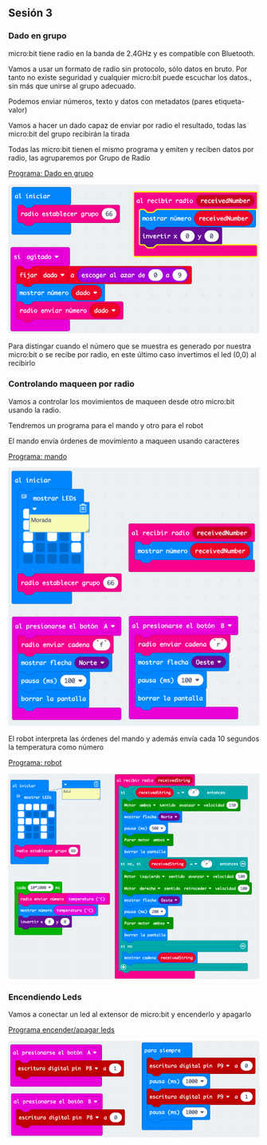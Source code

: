 ## Sesión 3

### Dado en grupo

micro:bit tiene radio en la banda de 2.4GHz y es compatible con Bluetooth.

Vamos a usar un formato de radio sin protocolo, sólo datos en bruto. Por tanto no existe seguridad y cualquier micro:bit puede escuchar los datos., sin más que unirse al grupo adecuado.

Podemos enviar números, texto y datos con metadatos (pares etiqueta-valor)

Vamos a hacer un dado capaz de enviar por radio el resultado, todas las micro:bit del grupo recibirán la tirada

Todas las micro:bit tienen el mismo programa y emiten y reciben datos por radio, las agruparemos por Grupo de Radio

[Programa: Dado en grupo](https://makecode.microbit.org/S71311-82136-31460-48895)

![](./images/programa-dado-radio-grupo.png)

Para distingar cuando el número que se muestra es generado por nuestra micro:bit o se recibe por radio, en este último caso invertimos el led (0,0) al recibirlo

### Controlando maqueen por radio

Vamos a controlar los movimientos de maqueen desde otro micro:bit usando la radio.

Tendremos un programa para el mando y otro para el robot

El mando envía órdenes de movimiento a maqueen usando caracteres

[Programa: mando](https://makecode.microbit.org/S27016-73784-00051-43236)

![](./images/programa-mando-maqueen-radio.png)

El robot interpreta las órdenes del mando y además envía cada 10 segundos la temperatura como número

[Programa: robot](https://makecode.microbit.org/S90780-51307-28615-38611)

![](./images/programa-robot-maqueen-radio.png)

### Encendiendo Leds

Vamos a conectar un led al extensor de micro:bit y encenderlo y apagarlo

[Programa encender/apagar leds](https://makecode.microbit.org/S86602-73088-31538-43784)

![](./images/programa-encender-led.png)
